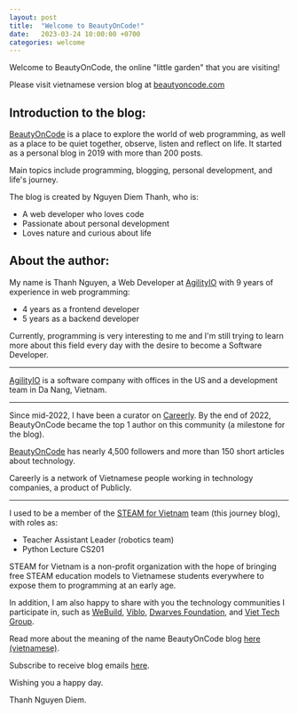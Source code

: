 ```yaml
---
layout: post
title:  "Welcome to BeautyOnCode!"
date:   2023-03-24 10:00:00 +0700
categories: welcome
---
```


Welcome to BeautyOnCode, the online "little garden" that you are visiting!

Please visit vietnamese version blog at [beautyoncode.com](http://beautyoncode.com/)
## Introduction to the blog:
[BeautyOnCode](beautyoncode.online) is a place to explore the world of web programming, as well as a place to be quiet together, observe, listen and reflect on life. It started as a personal blog in 2019 with more than 200 posts.

Main topics include programming, blogging, personal development, and life's journey.

The blog is created by Nguyen Diem Thanh, who is:

- A web developer who loves code
- Passionate about personal development
- Loves nature and curious about life

## About the author:
My name is Thanh Nguyen, a Web Developer at [AgilityIO](https://www.agilityio.com/) with 9 years of experience in web programming:

- 4 years as a frontend developer
- 5 years as a backend developer
  
Currently, programming is very interesting to me and I'm still trying to learn more about this field every day with the desire to become a Software Developer.

--- 

[AgilityIO](https://www.agilityio.com/) is a software company with offices in the US and a development team in Da Nang, Vietnam.

--- 

Since mid-2022, I have been a curator on [Careerly](https://careerly.vn/profiles/1140). By the end of 2022, BeautyOnCode became the top 1 author on this community (a milestone for the blog).

[BeautyOnCode](https://careerly.vn/profiles/1140) has nearly 4,500 followers and more than 150 short articles about technology.

Careerly is a network of Vietnamese people working in technology companies, a product of Publicly.

---

I used to be a member of the [STEAM for Vietnam](https://steamforvietnam.org/) team (this journey blog), with roles as:

- Teacher Assistant Leader (robotics team)
- Python Lecture CS201


STEAM for Vietnam is a non-profit organization with the hope of bringing free STEAM education models to Vietnamese students everywhere to expose them to programming at an early age.

In addition, I am also happy to share with you the technology communities I participate in, such as [WeBuild](https://www.webuild.community/), [Viblo](https://viblo.asia/u/BeautyOnCode), [Dwarves Foundation](https://dwarves.foundation/), and [Viet Tech Group](https://www.viettech.group/).

Read more about the meaning of the name BeautyOnCode blog [here (vietnamese)](https://beautyoncode.com/gioi-thieu/).

Subscribe to receive blog emails [here](https://bit.ly/3un9YiW).

Wishing you a happy day.

Thanh Nguyen Diem.